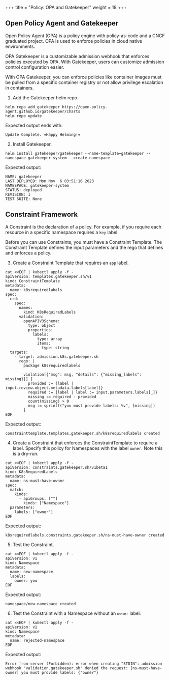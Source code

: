 +++
title = "Policy: OPA and Gatekeeper"
weight = 18
+++

## Open Policy Agent and Gatekeeper

Open Policy Agent (OPA) is a policy engine with policy-as-code and a CNCF graduated project.
OPA is used to enforce policies in cloud native environments.

OPA Gatekeeper is a customizable admission webhook that enforces policies executed by OPA. 
With Gatekeeper, users can customize admission control configuration easier.

With OPA Gatekeeper, you can enforce policies like container images must be pulled from a specific container registry or not allow privilege escalation in containers.

1. Add the Gatekeeper helm repo.

```ctr:kubernetes
helm repo add gatekeeper https://open-policy-agent.github.io/gatekeeper/charts
helm repo update
```

Expected output ends with:

```shell
Update Complete. ⎈Happy Helming!⎈
```

2. Install Gatekeeper.

```ctr:kubernetes
helm install gatekeeper/gatekeeper --name-template=gatekeeper --namespace gatekeeper-system --create-namespace
```

Expected output:

```shell
NAME: gatekeeper
LAST DEPLOYED: Mon Nov  6 03:51:16 2023
NAMESPACE: gatekeeper-system
STATUS: deployed
REVISION: 1
TEST SUITE: None
```

## Constraint Framework

A Constraint is the declaration of a policy. For example, if you require each resource in a specific namespace requires a `key` label.

Before you can use Constraints, you must have a Constraint Template. The Constraint Template defines the input parameters and the rego that defines and enforces a policy.

3. Create a Constraint Template that requires an `app` label.

```ctr:kubernetes
cat <<EOF | kubectl apply -f -
apiVersion: templates.gatekeeper.sh/v1
kind: ConstraintTemplate
metadata:
  name: k8srequiredlabels
spec:
  crd:
    spec:
      names:
        kind: K8sRequiredLabels
      validation:
        openAPIV3Schema:
          type: object
          properties:
            labels:
              type: array
              items:
                type: string
  targets:
    - target: admission.k8s.gatekeeper.sh
      rego: |
        package k8srequiredlabels

        violation[{"msg": msg, "details": {"missing_labels": missing}}] {
          provided := {label | input.review.object.metadata.labels[label]}
          required := {label | label := input.parameters.labels[_]}
          missing := required - provided
          count(missing) > 0
          msg := sprintf("you must provide labels: %v", [missing])
        }
EOF
```

Expected output:

```shell
constrainttemplate.templates.gatekeeper.sh/k8srequiredlabels created
```

4. Create a Constraint that enforces the ConstraintTemplate to require a label. Specify this policy for Namespaces with the label `owner`. Note this is a dry-run.

```ctr:kubernetes
cat <<EOF | kubectl apply -f -
apiVersion: constraints.gatekeeper.sh/v1beta1
kind: K8sRequiredLabels
metadata:
  name: ns-must-have-owner
spec:
  match:
    kinds:
      - apiGroups: [""]
        kinds: ["Namespace"]
  parameters:
    labels: ["owner"]
EOF
```

Expected output:

```shell
k8srequiredlabels.constraints.gatekeeper.sh/ns-must-have-owner created
```

5. Test the Constraint.

```ctr:kubernetes
cat <<EOF | kubectl apply -f -
apiVersion: v1
kind: Namespace
metadata:
  name: new-namespace
  labels:
    owner: you
EOF
```

Expected output:

```shell
namespace/new-namespace created
```

6. Test the Constraint with a Namespace without an `owner` label.

```ctr:kubernetes
cat <<EOF | kubectl apply -f -
apiVersion: v1
kind: Namespace
metadata:
  name: rejected-namespace
EOF
```

Expected output:

```shell
Error from server (Forbidden): error when creating "STDIN": admission webhook "validation.gatekeeper.sh" denied the request: [ns-must-have-owner] you must provide labels: {"owner"}
```
